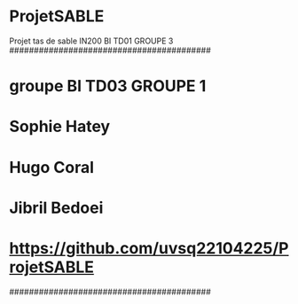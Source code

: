 # ProjetSABLE
Projet tas de sable IN200 BI TD01 GROUPE 3
#########################################
# groupe BI TD03 GROUPE 1
# Sophie Hatey
# Hugo Coral
# Jibril Bedoei
# https://github.com/uvsq22104225/ProjetSABLE
#########################################
